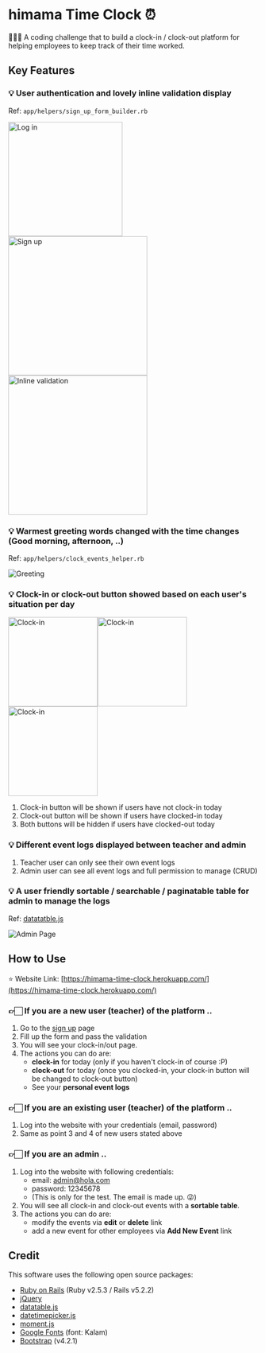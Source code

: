 # himama Time Clock ⏰

🚀🚀🚀 A coding challenge that to build a clock-in / clock-out platform for helping employees to keep track of their time worked.

## Key Features

### 💡 User authentication and lovely inline validation display

Ref: `app/helpers/sign_up_form_builder.rb`

<img src="https://i.imgur.com/U1CG6OJ.png" alt="Log in" height="230"/><img src="https://i.imgur.com/ZqVLsTX.png" alt="Sign up" height="280"/><img src="https://i.imgur.com/gguSGYq.png" alt="Inline validation" height="280"/>

### 💡 Warmest greeting words changed with the time changes (Good morning, afternoon, ..)

Ref: `app/helpers/clock_events_helper.rb`

![Greeting](https://i.imgur.com/d5mIq0D.png)

### 💡 Clock-in or clock-out button showed based on each user's situation per day

<img src="https://i.imgur.com/Yrhwu8a.png" alt="Clock-in" height="180"/><img src="https://i.imgur.com/90WODVt.png" alt="Clock-in" height="180"/><img src="https://i.imgur.com/LDDnTyN.png" alt="Clock-in" height="180"/>

1. Clock-in button will be shown if users have not clock-in today
2. Clock-out button will be shown if users have clocked-in today
3. Both buttons will be hidden if users have clocked-out today

### 💡 Different event logs displayed between teacher and admin

1. Teacher user can only see their own event logs
2. Admin user can see all event logs and full permission to manage (CRUD)

### 💡 A user friendly sortable / searchable / paginatable table for admin to manage the logs

Ref: [datatatble.js](https://xdsoft.net/jqplugins/datetimepicker/)

![Admin Page](https://i.imgur.com/YoH5gy7.png)

## How to Use

⭐️ Website Link: [https://himama-time-clock.herokuapp.com/](https://himama-time-clock.herokuapp.com/)

### 👉🏻 If you are a new user (teacher) of the platform ..

1. Go to the [sign up](https://himama-time-clock.herokuapp.com/users/sign_up) page
2. Fill up the form and pass the validation
3. You will see your clock-in/out page.
4. The actions you can do are:
   * **clock-in** for today (only if you haven't clock-in of course :P)
   * **clock-out** for today (once you clocked-in, your clock-in button will be changed to clock-out button)
   * See your **personal event logs**

### 👉🏻 If you are an existing user (teacher) of the platform ..

1. Log into the website with your credentials (email, password)
2. Same as point 3 and 4 of new users stated above

### 👉🏻 If you are an admin ..

1. Log into the website with following credentials:
   * email: admin@hola.com
   * password: 12345678
   *  (This is only for the test. The email is made up. 😜)
2. You will see all clock-in and clock-out events with a **sortable table**.
3. The actions you can do are:
   * modify the events via **edit** or **delete** link
   * add a new event for other employees via **Add New Event** link

## Credit

This software uses the following open source packages:

* [Ruby on Rails](https://rubyonrails.org/) (Ruby v2.5.3 / Rails v5.2.2)
* [jQuery](https://jquery.com/)
* [datatable.js](https://datatables.net/)
* [datetimepicker.js](https://xdsoft.net/jqplugins/datetimepicker/)
* [moment.js](https://momentjs.com/)
* [Google Fonts](https://fonts.google.com/) (font: Kalam)
* [Bootstrap](https://getbootstrap.com/) (v4.2.1)
